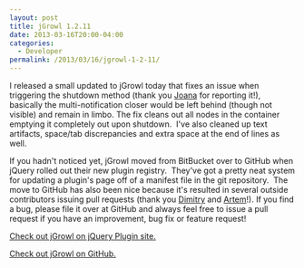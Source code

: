 ```yaml
---
layout: post
title: jGrowl 1.2.11
date: 2013-03-16T20:00-04:00
categories:
  - Developer
permalink: /2013/03/16/jgrowl-1-2-11/
---
```

I released a small updated to jGrowl today that fixes an issue when triggering the shutdown method (thank you [Joana](https://github.com/jupereira0920) for reporting it!), basically the multi-notification closer would be left behind (though not visible) and remain in limbo. The fix cleans out all nodes in the container emptying it completely out upon shutdown.  I've also cleaned up text artifacts, space/tab discrepancies and extra space at the end of lines as well.

If you hadn't noticed yet, jGrowl moved from BitBucket over to GitHub when jQuery rolled out their new plugin registry.  They've got a pretty neat system for updating a plugin's page off of a manifest file in the git repository.  The move to GitHub has also been nice because it's resulted in several outside contributors issuing pull requests (thank you [Dimitry](https://github.com/serzhenko) and [Artem](https://github.com/ArtemGovorov)!). If you find a bug, please file it over at GitHub and always feel free to issue a pull request if you have an improvement, bug fix or feature request!

[Check out jGrowl on jQuery Plugin site.](http://plugins.jquery.com/jgrowl/)

[Check out jGrowl on GitHub.](https://github.com/stanlemon/jGrowl)
